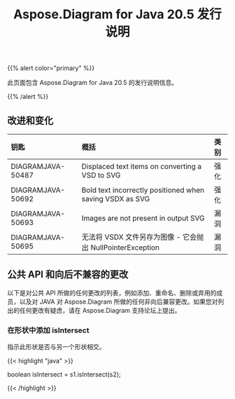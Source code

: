 ﻿---
title: Aspose.Diagram for Java 20.5 发行说明
type: docs
weight: 30
url: /zh/java/aspose-diagram-for-java-20-5-release-notes/
---
{{% alert color="primary" %}} 

此页面包含 Aspose.Diagram for Java 20.5 的发行说明信息。

{{% /alert %}} 
## **改进和变化**

|**钥匙**|**概括**|**类别**|
|:- |:- |:- |
|DIAGRAMJAVA-50487|Displaced text items on converting a VSD to SVG|强化|
|DIAGRAMJAVA-50692|Bold text incorrectly positioned when saving VSDX as SVG|强化|
|DIAGRAMJAVA-50693|Images are not present in output SVG|漏洞|
|DIAGRAMJAVA-50695|无法将 VSDX 文件另存为图像 - 它会抛出 NullPointerException|漏洞|
## **公共 API 和向后不兼容的更改**
以下是对公共 API 所做的任何更改的列表，例如添加、重命名、删除或弃用的成员，以及对 JAVA 对 Aspose.Diagram 所做的任何非向后兼容更改。如果您对列出的任何更改有疑虑，请在 Aspose.Diagram 支持论坛上提出。
### **在形状中添加 isIntersect**
指示此形状是否与另一个形状相交。

{{< highlight "java" >}}

 boolean isIntersect = s1.isIntersect(s2);

{{< /highlight >}}
